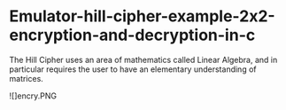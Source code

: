 # Emulator-hill-cipher-example-2x2-encryption-and-decryption-in-c
 The Hill Cipher uses an area of mathematics called Linear Algebra, and in particular requires the user to have an elementary understanding of matrices.

![]‏encry.PNG


